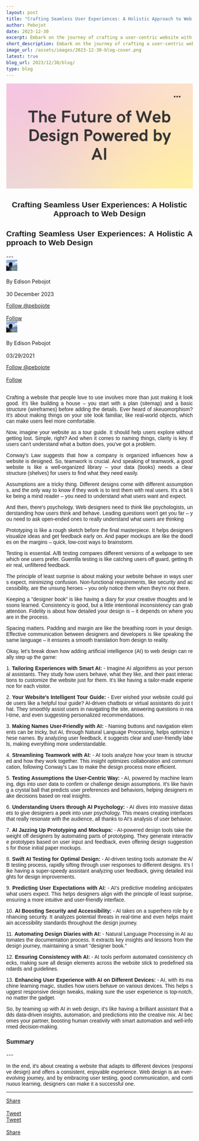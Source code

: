 ```yaml
---
layout: post
title: "Crafting Seamless User Experiences: A Holistic Approach to Web Design"
author: Pebojot
date: 2023-12-30
excerpt: Embark on the journey of crafting a user-centric website with a holistic approach to web design. From foundational elements like sitemaps and wireframes to the nuances of psychological insights, this exploration covers essential principles and methodologies.
short_description: Embark on the journey of crafting a user-centric website with a holistic approach to web design. 
image_url: /assets/images/2023-12-30-blog-cover.png
latest: true
blog_url: 2023/12/30/blog/
type: blog
---
```

<img src="/assets/images/2023-12-30-blog-cover.png" class="rounded img-fluid">

<div class="desktop__size " style="text-align: center;font-family:sans-serif;word-spacing: 0px;">
    <h2>Crafting Seamless User Experiences: A Holistic Approach to Web Design</h2>
</div>
<div class="mobile__size " style="text-align: justify;word-break: break-all;font-family:sans-serif;word-spacing: 0px;">
    <h2>Crafting Seamless User Experiences: A Holistic Approach to Web Design</h2>
</div>
---

  <div class="desktop__size ">
    <div class="d-flex align-items-center">
      <div class="align-self-center">
        <small class="text-muted">
          <img src="/assets/images/2.webp" width="30" height="30" class="img-fluid rounded-circle"
            alt="Edison Pebojot">
        </small>
      </div>
      &nbsp;
      <div class="align-self-center">
        By Edison Pebojot
      </div>
      &nbsp;
      <div class="align-self-center">
        30 December 2023
      </div>
    </div>
    <p></p>
    <div class="d-flex align-items-center">
      <div class="align-self-center">
        <a href="https://twitter.com/pebojote?ref_src=twsrc%5Etfw" class="twitter-follow-button" data-size="large"
          data-show-screen-name="false" data-show-count="false">Follow @pebojote</a>
        <script async src="https://platform.twitter.com/widgets.js" charset="utf-8"></script>
      </div>
      &nbsp;
      <div class="align-self-center">
        <a class="github-button" href="https://github.com/pebojote"
          data-color-scheme="no-preference: light; light: light; dark: light;" data-size="large"
          aria-label="Follow @pebojote on GitHub">Follow</a>
      </div>
    </div>
  </div>


<div class="mobile__size">
    <div class="d-flex align-items-center">
        <div class="align-self-center">
            <small class="text-muted">
                <img src="/assets/images/2.webp" width="30" height="30" class="img-fluid rounded-circle"  alt="Edison Pebojot">
            </small>
        </div>
        &nbsp;
        <div class="align-self-center">
            By Edison Pebojot
        </div>
        &nbsp;
        <div class="align-self-center flex-grow-1">
            03/29/2021
        </div>
    </div>
    <p></p>
    <div class="d-flex align-items-center justify-content-start">
        <div class="align-self-center">
            <a href="https://twitter.com/pebojote?ref_src=twsrc%5Etfw" class="twitter-follow-button align-self-center" data-show-screen-name="false" data-show-count="false">Follow @pebojote</a><script async src="https://platform.twitter.com/widgets.js" charset="utf-8"></script>
        </div>
        &nbsp;
        <div class="align-self-center">
            <a class="github-button align-self-center" href="https://github.com/pebojote" aria-label="Follow @pebojote on GitHub">Follow</a>
        </div>
    </div>
</div>
<br />
<div style="text-align: justify;word-break: keep-all;font-family:sans-serif;">
<p>
 Crafting a website that people love to use involves more than just making it look good. It's like building a house – you start with a plan (sitemap) and a basic structure (wireframes) before adding the details. Ever heard of skeuomorphism? It's about making things on your site look familiar, like real-world objects, which can make users feel more comfortable.
</p>
<p>
  Now, imagine your website as a tour guide. It should help users explore without getting lost. Simple, right? And when it comes to naming things, clarity is key. If users can't understand what a button does, you've got a problem.
</p>
<p>
  Conway's Law suggests that how a company is organized influences how a website is designed. So, teamwork is crucial. And speaking of teamwork, a good website is like a well-organized library – your data (books) needs a clear structure (shelves) for users to find what they need easily.
</p>
</div>

<div style="text-align: justify;word-break: break-all;font-family:sans-serif;word-spacing: 0px;">
<p>
  Assumptions are a tricky thing. Different designs come with different assumptions, and the only way to know if they work is to test them with real users. It's a bit like being a mind reader – you need to understand what users want and expect.
</p>
<p>
 And then, there's psychology. Web designers need to think like psychologists, understanding how users think and behave. Leading questions won't get you far – you need to ask open-ended ones to really understand what users are thinking
</p>
<p>
  Prototyping is like a rough sketch before the final masterpiece. It helps designers visualize ideas and get feedback early on. And paper mockups are like the doodles on the margins – quick, low-cost ways to brainstorm.
</p>
</div>

<div style="text-align: justify;word-break: break-all;font-family:sans-serif;word-spacing: 0px;">
<p>
  Testing is essential. A/B testing compares different versions of a webpage to see which one users prefer. Guerrilla testing is like catching users off guard, getting their real, unfiltered feedback.
</p>
</div>

<div style="text-align: justify;word-break: break-all;font-family:sans-serif;word-spacing: 0px;">
<p>
The principle of least surprise is about making your website behave in ways users expect, minimizing confusion. Non-functional requirements, like security and accessibility, are the unsung heroes – you only notice them when they're not there.
</p>
<p>
Keeping a "designer book" is like having a diary for your creative thoughts and lessons learned. Consistency is good, but a little intentional inconsistency can grab attention. Fidelity is about how detailed your design is – it depends on where you are in the process.
</p>
<p>
Spacing matters. Padding and margin are like the breathing room in your design. Effective communication between designers and developers is like speaking the same language – it ensures a smooth translation from design to reality.
</p>
</div>

<div style="text-align: justify;word-break: break-all;font-family:sans-serif;word-spacing: 0px;">
<p>
Okay, let's break down how adding artificial intelligence (AI) to web design can really step up the game:
</p>
<p>
1. <b>Tailoring Experiences with Smart AI:</b>
   - Imagine AI algorithms as your personal assistants. They study how users behave, what they like, and their past interactions to customize the website just for them. It's like having a tailor-made experience for each visitor.
</p>

<p>
2. <b>Your Website's Intelligent Tour Guide:</b>
   - Ever wished your website could guide users like a helpful tour guide? AI-driven chatbots or virtual assistants do just that. They smoothly assist users in navigating the site, answering questions in real-time, and even suggesting personalized recommendations.

</p>

<p>
3. <b>Making Names User-Friendly with AI:</b>
   - Naming buttons and navigation elements can be tricky, but AI, through Natural Language Processing, helps optimize these names. By analyzing user feedback, it suggests clear and user-friendly labels, making everything more understandable.

</p>

<p>
4. <b>Streamlining Teamwork with AI:</b>
   - AI tools analyze how your team is structured and how they work together. This insight optimizes collaboration and communication, following Conway's Law to make the design process more efficient.

</p>

<p>
5. <b>Testing Assumptions the User-Centric Way:</b>
   - AI, powered by machine learning, digs into user data to confirm or challenge design assumptions. It's like having a crystal ball that predicts user preferences and behaviors, helping designers make decisions based on real insights.

</p>

<p>
6. <b>Understanding Users through AI Psychology:</b>
   - AI dives into massive datasets to give designers a peek into user psychology. This means creating interfaces that really resonate with the audience, all thanks to AI's analysis of user behavior.

</p>

<p>
7. <b>AI Jazzing Up Prototyping and Mockups:</b>
   - AI-powered design tools take the weight off designers by automating parts of prototyping. They generate interactive prototypes based on user input and feedback, even offering design suggestions for those initial paper mockups.

</p>

<p>
8. <b>Swift AI Testing for Optimal Design:</b>
   - AI-driven testing tools automate the A/B testing process, rapidly sifting through user responses to different designs. It's like having a super-speedy assistant analyzing user feedback, giving detailed insights for design improvements.

</p>

<p>
9. <b>Predicting User Expectations with AI:</b>
   - AI's predictive modeling anticipates what users expect. This helps designers align with the principle of least surprise, ensuring a more intuitive and user-friendly interface.

</p>

<p>
10. <b>AI Boosting Security and Accessibility:</b>
    - AI takes on a superhero role by enhancing security. It analyzes potential threats in real-time and even helps maintain accessibility standards throughout the design journey.

</p>

<p>
11. <b>Automating Design Diaries with AI:</b>
    - Natural Language Processing in AI automates the documentation process. It extracts key insights and lessons from the design journey, maintaining a smart "designer book."

</p>

<p>
12. <b>Ensuring Consistency with AI:</b>
    - AI tools perform automated consistency checks, making sure all design elements across the website stick to predefined standards and guidelines.

</p>

<p>
13. <b>Enhancing User Experience with AI on Different Devices:</b>
    - AI, with its machine learning magic, studies how users behave on various devices. This helps suggest responsive design tweaks, making sure the user experience is top-notch, no matter the gadget.

</p>
<p>
So, by teaming up with AI in web design, it's like having a brilliant assistant that adds data-driven insights, automation, and predictions into the creative mix. AI becomes your partner, boosting human creativity with smart automation and well-informed decision-making.

</p>
</div>

<div style="text-align: left;font-family:sans-serif;">
<h3>Summary</h3>
</div>
---
<div style="text-align: justify;word-break: break-all;font-family:sans-serif;word-spacing: 0px;">
<p>
In the end, it's about creating a website that adapts to different devices (responsive design) and offers a consistent, enjoyable experience. Web design is an ever-evolving journey, and by embracing user testing, good communication, and continuous learning, designers can make it a successful one.
</p>
</div>

---

<div class="desktop__size ">
  <div class="d-flex align-items-center">
    <div class="align-self-center">
      <div class="fb-share-button align-self-center" style="vertical-align: super;top:-2px" data-href="https://www.pebojot.com/2021/03/29/blog/" data-layout="button" data-size="large"><a target="_blank" href="https://www.facebook.com/sharer/sharer.php?u=https%3A%2F%2Fdevelopers.facebook.com%2Fdocs%2Fplugins%2F&amp;src=sdkpreparse" class="fb-xfbml-parse-ignore">Share</a></div>
    </div>
    &nbsp;
    <div class="align-self-center">
      <a href="https://twitter.com/share?ref_src=twsrc%5Etfw" class="twitter-share-button" data-size="large"
        data-show-screen-name="false" data-show-count="false" data-via="pebojote">Tweet</a>
      <script async src="https://platform.twitter.com/widgets.js" charset="utf-8"></script>
    </div>
  </div>
</div>

<div class="mobile__size">
    <div class="d-flex align-items-center justify-content-start">
        <div class="align-self-center">
            <a href="https://twitter.com/share?ref_src=twsrc%5Etfw" class="twitter-share-button align-self-center" data-show-screen-name="false" data-show-count="false" data-via="pebojote">Tweet</a><script async src="https://platform.twitter.com/widgets.js" charset="utf-8"></script>
        </div>
        &nbsp;
        <div class="align-self-center">
            <div class="fb-share-button align-self-center" style="vertical-align: super;top:-2px" data-href="https://www.pebojot.com/2021/03/29/blog/" data-layout="button" data-size="small"><a target="_blank" href="https://www.facebook.com/sharer/sharer.php?u=https%3A%2F%2Fdevelopers.facebook.com%2Fdocs%2Fplugins%2F&amp;src=sdkpreparse" class="fb-xfbml-parse-ignore">Share</a></div>
        </div>
    </div>
</div>
<br />
<br />
<br />
<br />
<br />